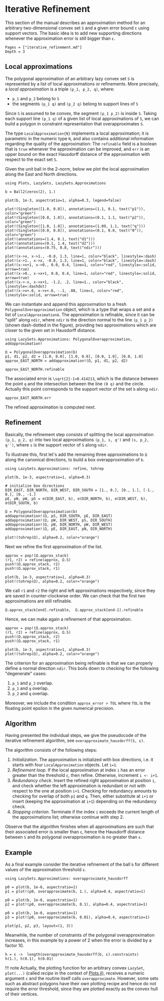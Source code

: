 # Iterative Refinement

This section of the manual describes an approximation method for an arbitrary
two-dimensional convex set ``S`` and a given error bound ``ε`` using support
vectors.
The basic idea is to add new supporting directions whenever the approximation
error is still bigger than ``ε``.

```@contents
Pages = ["iterative_refinement.md"]
Depth = 3
```

## Local approximations

The polygonal approximation of an arbitrary lazy convex set `S` is represented
by a list of local approximations or refinements.
More precisely, a *local approximation* is a triple ``(p_1, p_2, q)``, where:

- ``p_1`` and ``p_2`` belong to ``S``
- the segments ``(p_1 q)`` and ``(p_2 q)`` belong to support lines of ``S``

Since ``S`` is assumed to be convex, the segment ``(p_1 p_2)`` is inside ``S``.
Taking each support line ``(p_1 q)`` of a given list of local approximations of
``S``, we can build a polygon in constraint representation that overapproximates
`S`.

The type `LocalApproximation{N}` implements a local approximation; it is
parametric in the numeric type `N`, and also contains additional information
regarding the quality of the approximation:
The `refinable` field is a boolean that is `true` whenever the approximation can
be improved, and `err` is an upper bound on the exact Hausdorff distance of the
approximation with respect to the exact set `S`.

Given the unit ball in the 2-norm, below we plot the local approximation along
the East and North directions.

```@example example_iterative_refinement
using Plots, LazySets, LazySets.Approximations

b = Ball2(zeros(2), 1.)

plot(b, 1e-3, aspectratio=1, alpha=0.3, legend=false)

plot!(Singleton([1.0, 0.0]), annotations=(1.1, 0.1, text("p1")), color="green")
plot!(Singleton([0.0, 1.0]), annotations=(0.1, 1.1, text("p2")), color="green")
plot!(Singleton([1.0, 1.0]), annotations=(1.09, 1.1, text("q")))
plot!(Singleton([0.0, 0.0]), annotations=(0.1, 0.0, text("0")), color="green")
plot!(annotations=(1.4, 0.1, text("d1")))
plot!(annotations=(0.1, 1.4, text("d2")))
plot!(annotations=(0.75, 0.8, text("ndir")))

plot!(x->x, x->1., -0.8, 1.3, line=1, color="black", linestyle=:dash)
plot!(x->1., x->x, -0.8, 1.3, line=1, color="black", linestyle=:dash)
plot!(x->x+1, x->0., 0.0, 0.4, line=1, color="red", linestyle=:solid, arrow=true)
plot!(x->0., x->x+1, 0.0, 0.4, line=1, color="red", linestyle=:solid, arrow=true)
plot!(x->-x, x->x+1, -1.2, .2, line=1., color="black", linestyle=:dashdot)
plot!(x->x+.6, x->x+.6, -.1, .08, line=1, color="red", linestyle=:solid, arrow=true)
```

We can instantiate and append this approximation to a fresh
`PolygonalOverapproximation` object, which is a type that wraps a set and a list
of `LocalApproximation`s.
The approximation is refinable, since it can be "split" along `ndir`, where
`ndir` is the direction normal to the line ``(p_1 p_2)`` (shown dash-dotted in
the figure), providing two approximations which are closer to the given set in
Hausdorff distance.


```@example example_iterative_refinement
using LazySets.Approximations: PolygonalOverapproximation, addapproximation!

Ω = PolygonalOverapproximation(b)
p1, d1, p2, d2 = [1.0, 0.0], [1.0, 0.0], [0.0, 1.0], [0.0, 1.0]
approx_EAST_NORTH = addapproximation!(Ω, p1, d1, p2, d2)

approx_EAST_NORTH.refinable
```

The associated error is ``\sqrt{2}-1≈0.414213``, which is the distance between
the point ``q`` and the intersection between the line ``(0 q)`` and the circle.
Actually this point corresponds to the support vector of the set `b` along
`ndir`.

```@example example_iterative_refinement
approx_EAST_NORTH.err
```

The refined approximation is computed next.

## Refinement

Basically, the refinement step consists of splitting the local approximation
``(p_1, p_2, q)`` into two local approximations ``(p_1, s, q')`` and
``(s, p_2, q'')``, where `s` is the support vector of ``S`` along `ndir`.

To illustrate this, first let's add the remaining three approximations to `Ω`
along the canonical directions, to build a box overapproximation of `b`.

```@example example_iterative_refinement
using LazySets.Approximations: refine, tohrep

plot(b, 1e-3, aspectratio=1, alpha=0.3)

# initialize box directions
DIR_EAST, DIR_NORTH, DIR_WEST, DIR_SOUTH = [1., 0.], [0., 1.], [-1., 0.], [0., -1.]
pE, pN, pW, pS = σ(DIR_EAST, b), σ(DIR_NORTH, b), σ(DIR_WEST, b), σ(DIR_SOUTH, b)

Ω = PolygonalOverapproximation(b)
addapproximation!(Ω, pS, DIR_SOUTH, pE, DIR_EAST)
addapproximation!(Ω, pW, DIR_WEST, pS, DIR_SOUTH)
addapproximation!(Ω, pN, DIR_NORTH, pW, DIR_WEST)
addapproximation!(Ω, pE, DIR_EAST, pN, DIR_NORTH)

plot!(tohrep(Ω), alpha=0.2, color="orange")
```

Next we refine the first approximation of the list.

```@example example_iterative_refinement
approx = pop!(Ω.approx_stack)
(r1, r2) = refine(approx, Ω.S)
push!(Ω.approx_stack, r2)
push!(Ω.approx_stack, r1)

plot(b, 1e-3, aspectratio=1, alpha=0.3)
plot!(tohrep(Ω), alpha=0.2, color="orange")
```

We call `r1` and `r2` the right and left approximations respectively, since they
are saved in counter-clockwise order.
We can check that the first two approximations are still refinable.

```@example example_iterative_refinement
Ω.approx_stack[end].refinable,  Ω.approx_stack[end-1].refinable
```

Hence, we can make again a refinement of that approximation.

```@example example_iterative_refinement
approx = pop!(Ω.approx_stack)
(r1, r2) = refine(approx, Ω.S)
push!(Ω.approx_stack, r2)
push!(Ω.approx_stack, r1)

plot(b, 1e-3, aspectratio=1, alpha=0.3)
plot!(tohrep(Ω), alpha=0.2, color="orange")
```

The criterion for an approximation being refinable is that we can properly
define a normal direction `ndir`.
This boils down to checking for the following "degenerate" cases:

1. ``p_1`` and ``p_2`` overlap.
2. ``p_1`` and ``q`` overlap.
1. ``p_2`` and ``q`` overlap.

Moreover, we include the condition `approx_error > TOL` where `TOL` is the floating
point epsilon in the given numerical precision.

## Algorithm

Having presented the individual steps, we give the pseudocode of the iterative
refinement algorithm, see `overapproximate_hausdorff(S, ε)`.

The algorithm consists of the following steps:

1. *Initialization*. The approximation is initialized with box directions,
   i.e. it starts with four `LocalApproximation` objects. Let `i=1`.
2. *Refinement loop*. If the local approximation at index `i` has an error
   greater than the threshold `ε`, then refine. Otherwise, increment `i <- i+1`.
3. *Redundancy check*. Insert the refined right approximation at position `i`,
   and check whether the left approximation is redundant or not with respect to
   the one at position `i+1`. Checking for redundancy amounts to checking for
   overlap of both `p1` and `q`. Then, either substitute at `i+1` or insert
   (keeping the approximation at `i+1`) depending on the redundancy check.
4. *Stopping criterion*. Terminate if the index `i` exceeds the current length
   of the approximations list; otherwise continue with step 2.

Observe that the algorithm finishes when all approximations are such that
their associated error is smaller than `ε`, hence the Hausdorff distance between
`S` and its polygonal overapproximation is no greater than `ε`.

## Example

As a final example consider the iterative refinement of the ball `b` for
different values of the approximation threshold `ε`.

```@example example_iterative_refinement
using LazySets.Approximations: overapproximate_hausdorff

p0 = plot(b, 1e-6, aspectratio=1)
p1 = plot!(p0, overapproximate(b, 1.), alpha=0.4, aspectratio=1)

p0 = plot(b, 1e-6, aspectratio=1)
p2 = plot!(p0, overapproximate(b, 0.1), alpha=0.4, aspectratio=1)

p0 = plot(b, 1e-6, aspectratio=1)
p3 = plot!(p0, overapproximate(b, 0.01), alpha=0.4, aspectratio=1)

plot(p1, p2, p3, layout=(1, 3))
```

Meanwhile, the number of constraints of the polygonal overapproximation
increases, in this example by a power of 2 when the error is divided by a factor 10.

```@example example_iterative_refinement
h = ε ->  length(overapproximate_hausdorff(b, ε).constraints)
h(1.), h(0.1), h(0.01)
```

!!! note
    Actually, the plotting function for an arbitrary convex `LazySet`,
    `plot(...)` (called *recipe* in the context of
    [Plots.jl](https://github.com/JuliaPlots/Plots.jl)), receives a numeric
    argument `ε` and the routine itself calls `overapproximate`.
    However, some sets such as abstract polygons have their own plotting recipe
    and hence do not require the error threshold, since they are plotted exactly
    as the convex hull of their vertices.
